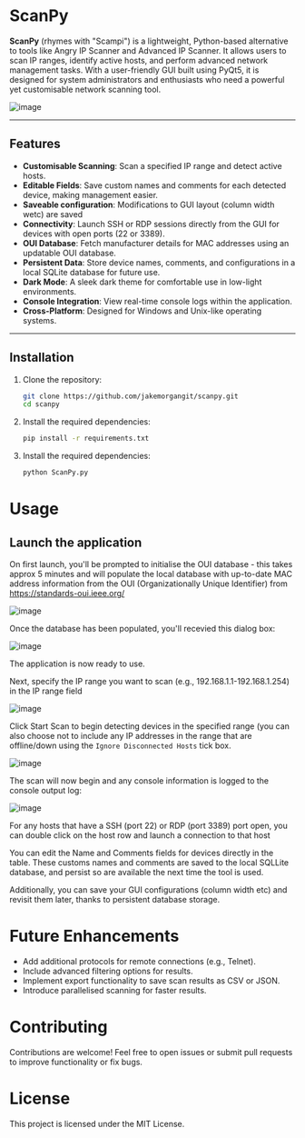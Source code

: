 # ScanPy

**ScanPy** (rhymes with "Scampi") is a lightweight, Python-based alternative to tools like Angry IP Scanner and Advanced IP Scanner. 
It allows users to scan IP ranges, identify active hosts, and perform advanced network management tasks. 
With a user-friendly GUI built using PyQt5, it is designed for system administrators and enthusiasts who need a powerful yet customisable network scanning tool.

![image](https://github.com/user-attachments/assets/e6d6d964-d2e4-4c00-8322-efa83ff62b73)

---

## Features

- **Customisable Scanning**: Scan a specified IP range and detect active hosts.
- **Editable Fields**: Save custom names and comments for each detected device, making management easier.
- **Saveable configuration**: Modifications to GUI layout (column width wetc) are saved
- **Connectivity**: Launch SSH or RDP sessions directly from the GUI for devices with open ports (22 or 3389).
- **OUI Database**: Fetch manufacturer details for MAC addresses using an updatable OUI database.
- **Persistent Data**: Store device names, comments, and configurations in a local SQLite database for future use.
- **Dark Mode**: A sleek dark theme for comfortable use in low-light environments.
- **Console Integration**: View real-time console logs within the application.
- **Cross-Platform**: Designed for Windows and Unix-like operating systems.

---

## Installation

1. Clone the repository:
   ```bash
   git clone https://github.com/jakemorgangit/scanpy.git
   cd scanpy

2. Install the required dependencies:
   ```bash
   pip install -r requirements.txt

3. Install the required dependencies:
   ```bash
   python ScanPy.py 


# Usage

## Launch the application

On first launch, you'll be prompted to initialise the OUI database - this takes approx 5 minutes and will populate the local database with up-to-date MAC address information from the OUI (Organizationally Unique Identifier) from https://standards-oui.ieee.org/

![image](https://github.com/user-attachments/assets/f162ad0f-5325-4581-8e6f-62feaec65006)

Once the database has been populated, you'll recevied this dialog box:

![image](https://github.com/user-attachments/assets/a1b45403-6ea0-49e8-8b6e-d1df32ca85e9)

The application is now ready to use.

Next, specify the IP range you want to scan (e.g., 192.168.1.1-192.168.1.254) in the IP range field

![image](https://github.com/user-attachments/assets/de28d0d9-9fdb-4ebc-9e76-987ab21994eb)

Click Start Scan to begin detecting devices in the specified range (you can also choose not to include any IP addresses in the range that are offline/down using the `Ignore Disconnected Hosts` tick box.

![image](https://github.com/user-attachments/assets/ac101ae8-fa8e-42ef-8457-b2eadefecb83)

The scan will now begin and any console information is logged to the console output log:

![image](https://github.com/user-attachments/assets/43d47c3e-f0f3-4417-b37e-6d3fc515cdbc)

For any hosts that have a SSH (port 22) or RDP (port 3389) port open, you can double click on the host row and launch a connection to that host

You can edit the Name and Comments fields for devices directly in the table.  These customs names and comments are saved to the local SQLLite database, and persist so are available the next time the tool is used.

Additionally, you can save your GUI configurations (column width etc) and revisit them later, thanks to persistent database storage.


# Future Enhancements
- Add additional protocols for remote connections (e.g., Telnet).
- Include advanced filtering options for results.
- Implement export functionality to save scan results as CSV or JSON.
- Introduce parallelised scanning for faster results.

# Contributing
Contributions are welcome! Feel free to open issues or submit pull requests to improve functionality or fix bugs.

# License
This project is licensed under the MIT License.
